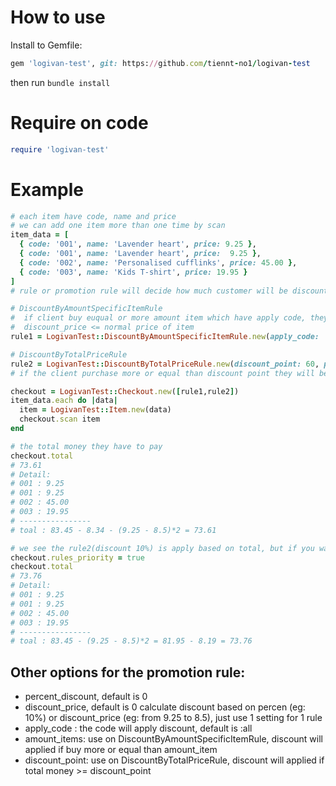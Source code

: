 # How to use
Install to Gemfile:
```ruby
gem 'logivan-test', git: https://github.com/tiennt-no1/logivan-test
```
then run `bundle install`

# Require on code
```ruby 
require 'logivan-test'
```

# Example
```ruby
# each item have code, name and price
# we can add one item more than one time by scan
item_data = [
  { code: '001', name: 'Lavender heart', price: 9.25 },
  { code: '001', name: 'Lavender heart', price:  9.25 },
  { code: '002', name: 'Personalised cufflinks', price: 45.00 },
  { code: '003', name: 'Kids T-shirt', price: 19.95 }
]
# rule or promotion rule will decide how much customer will be discount to incentive for customer

# DiscountByAmountSpecificItemRule
#  if client buy euqual or more amount item which have apply code, they can buy with discount_price
#  discount_price <= normal price of item
rule1 = LogivanTest::DiscountByAmountSpecificItemRule.new(apply_code: '001', amount_items: 2, discount_price: 8.50)

# DiscountByTotalPriceRule
rule2 = LogivanTest::DiscountByTotalPriceRule.new(discount_point: 60, percent_discount: 10)
# if the client purchase more or equal than discount point they will be descount 10%

checkout = LogivanTest::Checkout.new([rule1,rule2])
item_data.each do |data|
  item = LogivanTest::Item.new(data)
  checkout.scan item
end

# the total money they have to pay 
checkout.total
# 73.61
# Detail:
# 001 : 9.25
# 001 : 9.25
# 002 : 45.00
# 003 : 19.95
# ----------------
# toal : 83.45 - 8.34 - (9.25 - 8.5)*2 = 73.61

# we see the rule2(discount 10%) is apply based on total, but if you want to apply when finish rule 1. we can use
checkout.rules_priority = true
checkout.total
# 73.76
# Detail: 
# 001 : 9.25
# 001 : 9.25
# 002 : 45.00
# 003 : 19.95
# ----------------
# toal : 83.45 - (9.25 - 8.5)*2 = 81.95 - 8.19 = 73.76
```

## Other options for the promotion rule:
* percent_discount, default is 0
* discount_price, default is 0
calculate discount based on percen (eg: 10%) or discount_price (eg: from 9.25 to 8.5), just use 1 setting for 1 rule
* apply_code : the code will apply discount, default is :all
* amount_items: use on DiscountByAmountSpecificItemRule, discount will applied if buy more or equal than amount_item
* discount_point: use on DiscountByTotalPriceRule, discount will applied if total money >= discount_point
